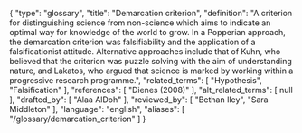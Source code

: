 {
    "type": "glossary",
    "title": "Demarcation criterion",
    "definition": "A criterion for distinguishing science from non-science which aims to indicate an optimal way for knowledge of the world to grow. In a Popperian approach, the demarcation criterion was falsifiability and the application of a falsificationist attitude. Alternative approaches include that of Kuhn, who believed that the criterion was puzzle solving with the aim of understanding nature, and Lakatos, who argued that science is marked by working within a progressive research programme.",
    "related_terms": [
        "Hypothesis",
        "Falsification"
    ],
    "references": [
        "Dienes (2008)"
    ],
    "alt_related_terms": [
        null
    ],
    "drafted_by": [
        "Alaa AlDoh"
    ],
    "reviewed_by": [
        "Bethan Iley",
        "Sara Middleton"
    ],
    "language": "english",
    "aliases": [
        "/glossary/demarcation_criterion"
    ]
}